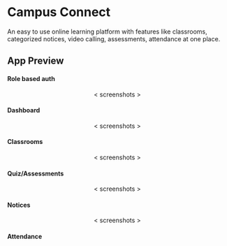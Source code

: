 # Campus Connect

An easy to use online learning platform with features like classrooms, categorized notices, video calling, assessments, attendance at one place.

## App Preview

#### Role based auth

<p align="center">
    < screenshots >
</p>

#### Dashboard

<p align="center">
    < screenshots >
</p>

#### Classrooms

<p align="center">
    < screenshots >
</p>

#### Quiz/Assessments

<p align="center">
    < screenshots >
</p>

#### Notices 

<p align="center">
    < screenshots >
</p>

#### Attendance


